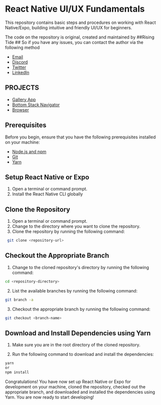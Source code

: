 # React Native UI/UX Fundamentals

This repository contains basic steps and procedures on working with React Native/Expo, building intuitive and friendly UI/UX for beginners.

The code on the repository is original, created and maintained by ##Rising Tide ## So if you have any issues, you can contact the author via the following method
- [Email](mailto:darlingtonkimbi@gmail.com)
- [Discord](https://discord.gg/W6jnExpt)
- [Twitter](https://twitter.com/kdaprov)
- [LinkedIn](https://linkedin.com/in/kimbi-darlington-a867691b1)

## PROJECTS
- [Gallery App](https://github.com/kimbi619/ReactNativeUIFundamentals/tree/GalleryApp)
- [Bottom Stack Navigator](https://github.com/kimbi619/ReactNativeUIFundamentals/tree/bottomStackNavigator)
- [Browser](https://github.com/kimbi619/ReactNativeUIFundamentals/tree/browser)



## Prerequisites
Before you begin, ensure that you have the following prerequisites installed on your machine:

- [Node.js and npm](https://nodejs.org)
- [Git](https://git-scm.com)
- [Yarn](https://yarnpkg.com)
  
## Setup React Native or Expo

1. Open a terminal or command prompt.
2. Install the React Native CLI globally

## Clone the Repository

1. Open a terminal or command prompt.
2. Change to the directory where you want to clone the repository.
3. Clone the repository by running the following command:
``` bash
 git clone <repository-url>
```
## Checkout the Appropriate Branch

1. Change to the cloned repository's directory by running the following command:
``` bash
cd <repository-directory>
```
2. List the available branches by running the following command:
```bash
git branch -a
```

3. Checkout the appropriate branch by running the following command:
```bash
git checkout <branch-name>
```


## Download and Install Dependencies using Yarn

1. Make sure you are in the root directory of the cloned repository.

2. Run the following command to download and install the dependencies:
```bash
yarn
or
npm install
```


Congratulations! You have now set up React Native or Expo for development on your machine, cloned the repository, 
checked out the appropriate branch, and downloaded and installed the dependencies using Yarn. You are now ready to start developing!
























